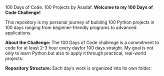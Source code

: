 100 Days of Code.
100 Projects by Asadaf.
**Welcome to my 100 Days of Code Challenge!**

This repository is my personal journey of building 100 Python projects in 100 days
ranging from beginner-friendly programs to advanced applications.

**About the Challenge:**
The 100 Days of Code challenge is a commitment to code for at least 2-3 hour every dayfor 100 days straight.
My goal is not only to learn Python but also to apply it through practical, real-world projects.

**Repository Structure:**
Each day’s work is organized into its own folder:


